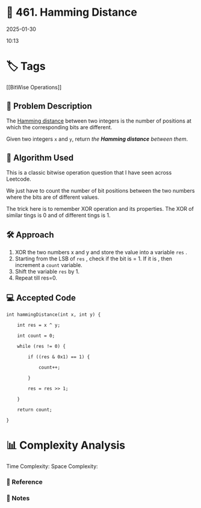 # 📝 461. Hamming Distance
2025-01-30

10:13

# 🏷️ Tags

[[BitWise Operations]]

## 📄 Problem Description
<!-- Briefly describe the problem statement here -->
The [Hamming distance](https://en.wikipedia.org/wiki/Hamming_distance) between two integers is the number of positions at which the corresponding bits are different.

Given two integers `x` and `y`, return _the **Hamming distance** between them_.
## 🧠 Algorithm Used
<!-- Describe the algorithm you used to solve the problem -->
This is a classic bitwise operation question that I have seen across Leetcode. 

We just have to count the number of bit positions between the two numbers where the bits are of different values.

The trick here is to remember XOR operation and its properties. The XOR of similar tings is 0 and of different tings is 1.

## 🛠️ Approach
<!-- Explain your approach step-by-step -->

1. XOR the two numbers x and y and store the value into a variable `res` .
2. Starting from the LSB of `res` , check if the bit is = 1. If it is , then increment a `count` variable. 
3. Shift the variable `res` by 1.
4. Repeat till res=0.

## 💻 Accepted Code
```
int hammingDistance(int x, int y) {

    int res = x ^ y;

    int count = 0;

    while (res != 0) {

        if ((res & 0x1) == 1) {

            count++;

        }

        res = res >> 1;

    }

    return count;

}
```
# 📊 Complexity Analysis
Time Complexity:
Space Complexity:


### 🔗 Reference
### 📝 Notes
